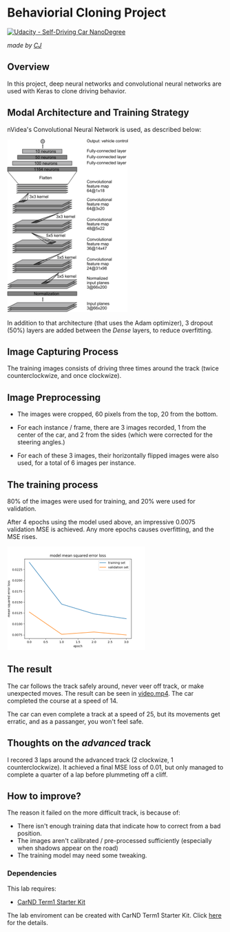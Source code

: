 # Behaviorial Cloning Project

[![Udacity - Self-Driving Car NanoDegree](https://s3.amazonaws.com/udacity-sdc/github/shield-carnd.svg)](http://www.udacity.com/drive)

*made by [CJ](https://github.com/vssrcj)*

Overview
---
In this project, deep neural networks and convolutional neural networks are used with Keras to clone driving behavior.

Modal Architecture and Training Strategy
---
nVidea's Convolutional Neural Network is used, as described below:
<div>
   <img src="/nvidea-architecture.png" height="400" />
</div>

In addition to that architecture (that uses the Adam optimizer), 3 dropout (50%) layers are added between the *Dense* layers, to reduce overfitting.

Image Capturing Process
---
The training images consists of driving three times around the track (twice counterclockwize, and once clockwize).

Image Preprocessing
---
* The images were cropped, 60 pixels from the top, 20 from the bottom.
* For each instance / frame, there are 3 images recorded, 1 from the center of the car, and 2 from the sides (which were corrected for the steering angles.)

* For each of these 3 images, their horizontally flipped images were also used, for a total of 6 images per instance.

The training process
---
80% of the images were used for training, and 20% were used for validation.

After 4 epochs using the model used above, an impressive 0.0075 validation MSE is achieved.
Any more epochs causes overfitting, and the MSE rises.
<div>
   <img src="/graph.png" height="240" />
</div>

The result
---
The car follows the track safely around, never veer off track, or make unexpected moves.
The result can be seen in <a href="/video.mp4">video.mp4</a>.  The car completed the course at a speed of 14.

The car can even complete a track at a speed of 25, but its movements get erratic, and as a passanger, you won't feel safe.

Thoughts on the *advanced* track
---
I recored 3 laps around the advanced track (2 clockwize, 1 counterclockwize).  It achieved a final MSE loss of 0.01, but only managed to complete a quarter of a lap before plummeting off a cliff.

How to improve?
---
The reason it failed on the more difficult track, is because of:
* There isn't enough training data that indicate how to correct from a bad position.
* The images aren't calibrated / pre-processed sufficiently (especially when shadows appear on the road)
* The training model may need some tweaking.

### Dependencies
This lab requires:

* [CarND Term1 Starter Kit](https://github.com/udacity/CarND-Term1-Starter-Kit)

The lab enviroment can be created with CarND Term1 Starter Kit. Click [here](https://github.com/udacity/CarND-Term1-Starter-Kit/blob/master/README.md) for the details.
